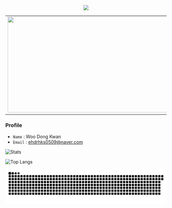 <p align='center'>
  <a href="https://github.com/Donkwam">
    <img src="https://capsule-render.vercel.app/api?type=cylinder&height=250&color=gradient&text=Donkwan%20%20&section=header&fontSize=60&animation=fadeIn&desc=IOT&descAlignY=70"/>
  </a>
</p>

<table>
  <tr>
    <td>
      <a href="https://www.gitanimals.org/en_US?utm_medium=image&utm_source=Donkwam&utm_content=farm">
        <img src="https://render.gitanimals.org/farms/Donkwam" width="600" height="300" />
      </a>
    </td>
    <td>
      <a href="https://www.gitanimals.org/">
        <img src="https://render.gitanimals.org/guilds/712582211925217446/draw" width="600" height="300" alt="gitanimals" />
      </a>
    </td>
  </tr>
</table>




### Profile
- `Name` : Woo Dong Kwan
- `Email` : ehdrhks0509@naver.com


![Stats](https://github-readme-stats.vercel.app/api?username=Donkwam&show_icons=true&theme=radical)

![Top Langs](https://github-readme-stats.vercel.app/api/top-langs/?username=Donkwam&layout=compact&exclude_repo=iot-algorithm-2025,iot-dataanalysis-2025&v=1)

![snake gif](https://github.com/Donkwam/Donkwam/blob/output/github-contribution-grid-snake.svg)
